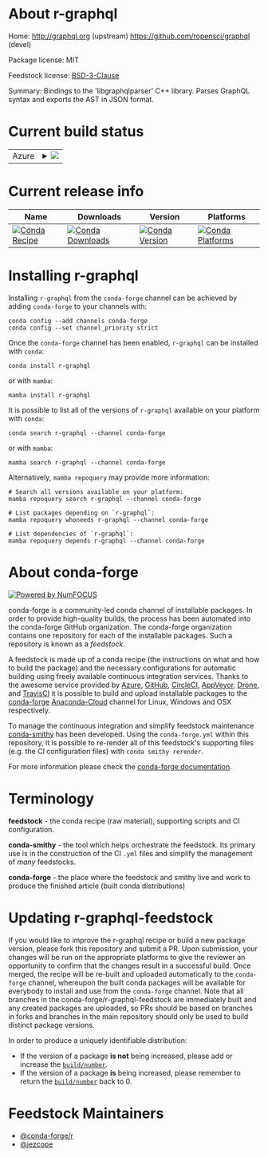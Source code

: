 About r-graphql
===============

Home: http://graphql.org (upstream) https://github.com/ropensci/graphql (devel)

Package license: MIT

Feedstock license: [BSD-3-Clause](https://github.com/conda-forge/r-graphql-feedstock/blob/main/LICENSE.txt)

Summary: Bindings to the 'libgraphqlparser' C++ library. Parses GraphQL syntax and exports the AST in JSON format.

Current build status
====================


<table>
    
  <tr>
    <td>Azure</td>
    <td>
      <details>
        <summary>
          <a href="https://dev.azure.com/conda-forge/feedstock-builds/_build/latest?definitionId=9886&branchName=main">
            <img src="https://dev.azure.com/conda-forge/feedstock-builds/_apis/build/status/r-graphql-feedstock?branchName=main">
          </a>
        </summary>
        <table>
          <thead><tr><th>Variant</th><th>Status</th></tr></thead>
          <tbody><tr>
              <td>linux_64</td>
              <td>
                <a href="https://dev.azure.com/conda-forge/feedstock-builds/_build/latest?definitionId=9886&branchName=main">
                  <img src="https://dev.azure.com/conda-forge/feedstock-builds/_apis/build/status/r-graphql-feedstock?branchName=main&jobName=linux&configuration=linux_64_" alt="variant">
                </a>
              </td>
            </tr><tr>
              <td>osx_64</td>
              <td>
                <a href="https://dev.azure.com/conda-forge/feedstock-builds/_build/latest?definitionId=9886&branchName=main">
                  <img src="https://dev.azure.com/conda-forge/feedstock-builds/_apis/build/status/r-graphql-feedstock?branchName=main&jobName=osx&configuration=osx_64_" alt="variant">
                </a>
              </td>
            </tr><tr>
              <td>win_64</td>
              <td>
                <a href="https://dev.azure.com/conda-forge/feedstock-builds/_build/latest?definitionId=9886&branchName=main">
                  <img src="https://dev.azure.com/conda-forge/feedstock-builds/_apis/build/status/r-graphql-feedstock?branchName=main&jobName=win&configuration=win_64_" alt="variant">
                </a>
              </td>
            </tr>
          </tbody>
        </table>
      </details>
    </td>
  </tr>
</table>

Current release info
====================

| Name | Downloads | Version | Platforms |
| --- | --- | --- | --- |
| [![Conda Recipe](https://img.shields.io/badge/recipe-r--graphql-green.svg)](https://anaconda.org/conda-forge/r-graphql) | [![Conda Downloads](https://img.shields.io/conda/dn/conda-forge/r-graphql.svg)](https://anaconda.org/conda-forge/r-graphql) | [![Conda Version](https://img.shields.io/conda/vn/conda-forge/r-graphql.svg)](https://anaconda.org/conda-forge/r-graphql) | [![Conda Platforms](https://img.shields.io/conda/pn/conda-forge/r-graphql.svg)](https://anaconda.org/conda-forge/r-graphql) |

Installing r-graphql
====================

Installing `r-graphql` from the `conda-forge` channel can be achieved by adding `conda-forge` to your channels with:

```
conda config --add channels conda-forge
conda config --set channel_priority strict
```

Once the `conda-forge` channel has been enabled, `r-graphql` can be installed with `conda`:

```
conda install r-graphql
```

or with `mamba`:

```
mamba install r-graphql
```

It is possible to list all of the versions of `r-graphql` available on your platform with `conda`:

```
conda search r-graphql --channel conda-forge
```

or with `mamba`:

```
mamba search r-graphql --channel conda-forge
```

Alternatively, `mamba repoquery` may provide more information:

```
# Search all versions available on your platform:
mamba repoquery search r-graphql --channel conda-forge

# List packages depending on `r-graphql`:
mamba repoquery whoneeds r-graphql --channel conda-forge

# List dependencies of `r-graphql`:
mamba repoquery depends r-graphql --channel conda-forge
```


About conda-forge
=================

[![Powered by
NumFOCUS](https://img.shields.io/badge/powered%20by-NumFOCUS-orange.svg?style=flat&colorA=E1523D&colorB=007D8A)](https://numfocus.org)

conda-forge is a community-led conda channel of installable packages.
In order to provide high-quality builds, the process has been automated into the
conda-forge GitHub organization. The conda-forge organization contains one repository
for each of the installable packages. Such a repository is known as a *feedstock*.

A feedstock is made up of a conda recipe (the instructions on what and how to build
the package) and the necessary configurations for automatic building using freely
available continuous integration services. Thanks to the awesome service provided by
[Azure](https://azure.microsoft.com/en-us/services/devops/), [GitHub](https://github.com/),
[CircleCI](https://circleci.com/), [AppVeyor](https://www.appveyor.com/),
[Drone](https://cloud.drone.io/welcome), and [TravisCI](https://travis-ci.com/)
it is possible to build and upload installable packages to the
[conda-forge](https://anaconda.org/conda-forge) [Anaconda-Cloud](https://anaconda.org/)
channel for Linux, Windows and OSX respectively.

To manage the continuous integration and simplify feedstock maintenance
[conda-smithy](https://github.com/conda-forge/conda-smithy) has been developed.
Using the ``conda-forge.yml`` within this repository, it is possible to re-render all of
this feedstock's supporting files (e.g. the CI configuration files) with ``conda smithy rerender``.

For more information please check the [conda-forge documentation](https://conda-forge.org/docs/).

Terminology
===========

**feedstock** - the conda recipe (raw material), supporting scripts and CI configuration.

**conda-smithy** - the tool which helps orchestrate the feedstock.
                   Its primary use is in the construction of the CI ``.yml`` files
                   and simplify the management of *many* feedstocks.

**conda-forge** - the place where the feedstock and smithy live and work to
                  produce the finished article (built conda distributions)


Updating r-graphql-feedstock
============================

If you would like to improve the r-graphql recipe or build a new
package version, please fork this repository and submit a PR. Upon submission,
your changes will be run on the appropriate platforms to give the reviewer an
opportunity to confirm that the changes result in a successful build. Once
merged, the recipe will be re-built and uploaded automatically to the
`conda-forge` channel, whereupon the built conda packages will be available for
everybody to install and use from the `conda-forge` channel.
Note that all branches in the conda-forge/r-graphql-feedstock are
immediately built and any created packages are uploaded, so PRs should be based
on branches in forks and branches in the main repository should only be used to
build distinct package versions.

In order to produce a uniquely identifiable distribution:
 * If the version of a package **is not** being increased, please add or increase
   the [``build/number``](https://docs.conda.io/projects/conda-build/en/latest/resources/define-metadata.html#build-number-and-string).
 * If the version of a package **is** being increased, please remember to return
   the [``build/number``](https://docs.conda.io/projects/conda-build/en/latest/resources/define-metadata.html#build-number-and-string)
   back to 0.

Feedstock Maintainers
=====================

* [@conda-forge/r](https://github.com/conda-forge/r/)
* [@jezcope](https://github.com/jezcope/)

